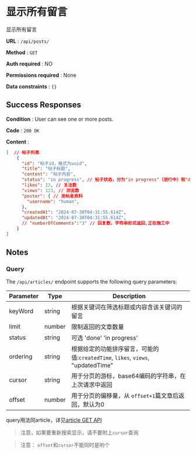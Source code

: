 # 显示所有留言

显示所有留言

**URL** : `/api/posts/`

**Method** : `GET`

**Auth required** : NO

**Permissions required** : None

**Data constraints** : `{}`

## Success Responses

**Condition** : User can see one or more posts.

**Code** : `200 OK`

**Content** : 

```json
[  // 帖子列表
    {
      "id": "帖子id，格式为uuid",
      "title": "帖子标题",
      "content": "帖子内容",
      "status": "in progress", // 帖子状态，分为"in progress"（进行中）和"done"（已完成）
      "likes": 23, // 关注数
      "views": 123, // 浏览数
      "poster": { // 发帖者资料
        "username": "human", 
      },
      "createdAt": "2024-07-30T04:31:55.614Z", 
      "updatedAt": "2024-07-30T04:31:55.614Z", 
      // "numberOfComments":"3" // 回复数，字符串形式返回,正在施工中
    }
]
```

## Notes 
### Query

The `/api/articles/` endpoint supports the following query parameters:

| Parameter | Type   | Description                                      |
|-----------|--------|--------------------------------------------------|
|keyWord     | string | 根据关键词在筛选标题或内容含该关键词的留言                   |
| limit     | number | 限制返回的文章数量       |
|status| string| 可选 'done' 'in progress'
|ordering   | string | 根据给定的功能排序留言，可能的值:`createdTime`, `likes`, `views`, "updatedTime"
| cursor    | string | 用于分页的游标，base64编码的字符串，在上次请求中返回 |
| offset  | number| 用于分页的偏移量，从 `offset+1`篇文章后返回，默认为0 |

query用法同article，详见[article GET API](../articles/get.md)

> 注意，如果要重新搜索显示，请不要附上`cursor`查询

> 注意： `offset`和`cursor`不能同时是哟个


